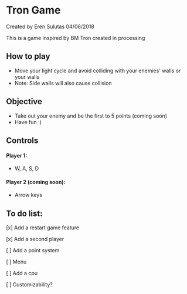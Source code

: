 # Tron Game

Created by Eren Sulutas
04/06/2018

This is a game inspired by BM Tron created in processing

## How to play 
- Move your light cycle and avoid colliding with your enemies' walls or your walls
- Note: Side walls will also cause collision

## Objective
- Take out your enemy and be the first to 5 points (coming soon)
- Have fun :)

## Controls
#### Player 1:
- W, A, S, D 
#### Player 2 (coming soon):
- Arrow keys

## To do list:
[x] Add a restart game feature

[x] Add a second player

[ ] Add a point system

[ ] Menu

[ ] Add a cpu

[ ] Customizability? 
